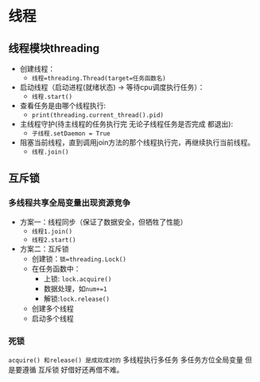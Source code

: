 # 线程

## 线程模块threading

* 创建线程：
  * `线程=threading.Thread(target=任务函数名)`
* 启动线程（启动进程\(就绪状态\) -&gt; 等待cpu调度执行任务）：
  * `线程.start()`
* 查看任务是由哪个线程执行:
  * `print(threading.current_thread().pid)`
* 主线程守护\(待主线程的任务执行完 无论子线程任务是否完成 都退出\):
  * `子线程.setDaemon = True`
* 阻塞当前线程，直到调用join方法的那个线程执行完，再继续执行当前线程。
  * `线程.join()`

## 互斥锁

### 多线程共享全局变量出现资源竞争

* 方案一：线程同步（保证了数据安全，但牺牲了性能）
  * `线程1.join()`
  * `线程2.start()`
* 方案二：互斥锁
  * 创建锁：`锁=threading.Lock()` 
  * 在任务函数中：
    * 上锁: `lock.acquire()`
    * 数据处理，如`num+=1`
    * 解锁:`lock.release()`
  * 创建多个线程
  * 启动多个线程

### 死锁

`acquire() 和release() 是成双成对的` 多线程执行多任务 多任务方位全局变量 但是要遵循 互斥锁 好借好还再借不难。


